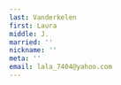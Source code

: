 ```yaml
---
last: Vanderkelen
first: Laura
middle: J.
married: ''
nickname: ''
meta: ''
email: lala_7404@yahoo.com
---
```

